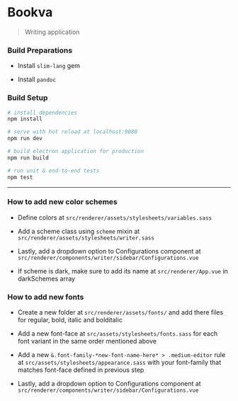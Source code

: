 # Bookva

> Writing application

### Build Preparations

- Install `slim-lang` gem

- Install `pandoc`

### Build Setup

``` bash
# install dependencies
npm install

# serve with hot reload at localhost:9080
npm run dev

# build electron application for production
npm run build

# run unit & end-to-end tests
npm test
```

---

### How to add new color schemes

- Define colors at `src/renderer/assets/stylesheets/variables.sass`

- Add a scheme class using `scheme` mixin at `src/renderer/assets/stylesheets/writer.sass`

- Lastly, add a dropdown option to Configurations component at `src/renderer/components/writer/sidebar/Configurations.vue`

- If scheme is dark, make sure to add its name at `src/renderer/App.vue` in darkSchemes array

### How to add new fonts

- Create a new folder at `src/renderer/assets/fonts/` and add there files for regular, bold, italic and bolditalic

- Add a new font-face at `src/assets/stylesheets/fonts.sass` for each font variant in the same order mentioned above

- Add a new `&.font-family-*new-font-name-here* > .medium-editor` rule at `src/assets/stylesheets/appearance.sass` with your font-family that matches font-face defined in previous step

- Lastly, add a dropdown option to Configurations component at `src/renderer/components/writer/sidebar/Configurations.vue`
